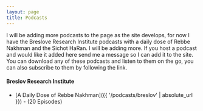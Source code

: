 ```yaml
---
layout: page
title: Podcasts
---
```


I will be adding more podcasts to the page as the site develops, for now I have the Breslove Research Institute podcasts with a daily dose of Rebbe Nakhman and the Sichot HaRan. I will be adding more. If you host a podcast and would like it added here send me a message so I can add it to the site. You can download any of these podcasts and listen to them on the go, you can also subscribe to them by following the link.

#### Breslov Research Institute
- [A Daily Dose of Rebbe Nakhman]({{ '/podcasts/breslov' | absolute_url }}) - (20 Episodes)